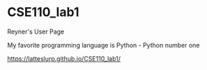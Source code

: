 # CSE110_lab1
Reyner's User Page

My favorite programming language is Python - Python number one

https://latteslurp.github.io/CSE110_lab1/